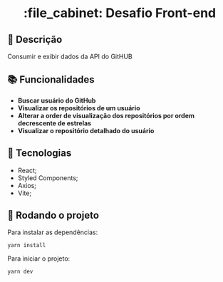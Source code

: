 <h1 align="center">:file_cabinet: Desafio Front-end</h1>

## :memo: Descrição

Consumir e exibir dados da API do GitHUB

## :books: Funcionalidades

- <b>Buscar usuário do GitHub</b>
- <b>Visualizar os repositórios de um usuário</b>
- <b>Alterar a order de visualização dos repositórios por ordem decrescente de estrelas</b>
- <b>Visualizar o repositório detalhado do usuário</b>

## :wrench: Tecnologias

- React;
- Styled Components;
- Axios;
- Vite;

## :rocket: Rodando o projeto

Para instalar as dependências:

```
yarn install
```

Para iniciar o projeto:

```
yarn dev
```
